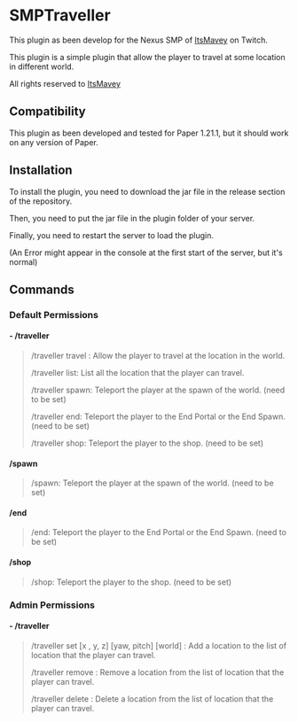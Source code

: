 # SMPTraveller

This plugin as been develop for the Nexus SMP of [ItsMavey](https://twitch.tv/itsmavey) on Twitch.

This plugin is a simple plugin that allow the player to travel at some location in different world.

All rights reserved to [ItsMavey](https://twitch.tv/itsmavey)

## Compatibility

This plugin as been developed and tested for Paper 1.21.1, but it should work on any version of Paper.

## Installation

To install the plugin, you need to download the jar file in the release section of the repository.

Then, you need to put the jar file in the plugin folder of your server.

Finally, you need to restart the server to load the plugin.

(An Error might appear in the console at the first start of the server, but it's normal)

## Commands 

### Default Permissions

#### - /traveller

> /traveller travel <location>: Allow the player to travel at the location in the world. 
> 
> /traveller list: List all the location that the player can travel.
> 
> /traveller spawn: Teleport the player at the spawn of the world. (need to be set)
> 
> /traveller end: Teleport the player to the End Portal or the End Spawn. (need to be set)
> 
> /traveller shop: Teleport the player to the shop. (need to be set)
> 

#### /spawn

> 
> /spawn: Teleport the player at the spawn of the world. (need to be set)


#### /end

> /end: Teleport the player to the End Portal or the End Spawn. (need to be set)


#### /shop

> /shop: Teleport the player to the shop. (need to be set)


### Admin Permissions

#### - /traveller

> /traveller set <location> [x , y, z] [yaw, pitch] [world] : Add a location to the list of location that the player can travel.
>
> /traveller remove <location>: Remove a location from the list of location that the player can travel.
>
> /traveller delete <location>: Delete a location from the list of location that the player can travel.
